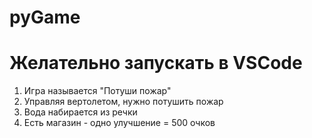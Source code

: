 # pyGame
# Желательно запускать в VSCode
1. Игра называется "Потуши пожар"
2. Управляя вертолетом, нужно потушить пожар
4. Вода набирается из речки
3. Есть магазин - одно улучшение = 500 очков

